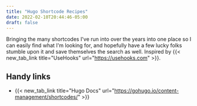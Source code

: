 ```yaml
---
title: "Hugo Shortcode Recipes"
date: 2022-02-10T20:44:46-05:00
draft: false
---
```


Bringing the many shortcodes I've run into over the years into one place so I can easily find what I'm looking for, and hopefully have a few lucky folks stumble upon it and save themselves the search as well. Inspired by {{< new_tab_link title="UseHooks" url="https://usehooks.com" >}}.

## Handy links

- {{< new_tab_link title="Hugo Docs" url="https://gohugo.io/content-management/shortcodes/" >}}
